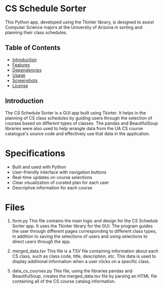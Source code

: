 # CS Schedule Sorter

This Python app, developed using the Tkinter library, is designed to assist Computer Science majors at the University of Arizona in sorting and planning their class schedules.

## Table of Contents
- [Introduction](#introduction)
- [Features](#features)
- [Dependencies](#dependencies)
- [Usage](#usage)
- [Screenshots](#screenshots)
- [License](#license)

## Introduction

The CS Schedule Sorter is a GUI app built using Tkinter. It helps in the planning of CS class schedules by guiding users through the selection of courses based on different types of classes. The pandas and BeautifulSoup libraries were also used to help wrangle data from the UA CS course catalogue's source code and effectively use that data in the application.


# Specifications
* Built and used with Python
* User-friendly interface with navigation buttons
* Real-time updates on course selections
* Clear visualization of curated plan for each user
* Descriptive information for each course

# Files

1. form.py
This file contains the main logic and design for the CS Schedule Sorter app. It uses the Tkinter library for the GUI. The program guides the user through different pages corresponding to different class types, in addition to saving the selections of users and using selections to direct users through the app.

2. merged_data.tsv
This file is a TSV file containing  information about each CS class, such as class code, title, description, etc. This data is used to display additional information when a user clicks on a specific class.

3. data_cs_courses.py
This file, using the libraries pandas and BeautifulSoup, creates the merged_data.tsv file by parsing an HTML file containing all of the CS course catalog information.



